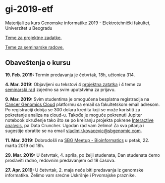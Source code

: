 # gi-2019-etf
Materijali za kurs Genomske informatike 2019 - Elektrotehnički fakultet, Univerzitet u Beogradu

[Teme za projektne zadatke.](https://docs.google.com/document/d/10Rba5Pn4Q8wO5ENXaaV9F0XY9BQQPoz6jz3HqrnFJI4)

[Teme za seminarske radove.](https://docs.google.com/document/d/14kr6Mnhk3urbpX0njnH7tl9YMoTwnRF7HdZ7qJjRMUg)

## Obaveštenja o kursu
**19. Feb. 2019:** Termin predavanja je četvrtak, 18h, učionica 314.

**4. Mar. 2019:** Objavljeni su tekstovi 4 [projektna zatatka](https://docs.google.com/document/d/10Rba5Pn4Q8wO5ENXaaV9F0XY9BQQPoz6jz3HqrnFJI4) i 4 teme za [seminarski rad](https://docs.google.com/document/d/14kr6Mnhk3urbpX0njnH7tl9YMoTwnRF7HdZ7qJjRMUg) zajedno sa svim uputstvima za prijavu. 

**9. Mar. 2019:**  Svim studentima je omogućena besplatna registracija na [Cancer Genomics Cloud](http://www.cancergenomicscloud.org/) platformu sa email sa fakultetskom email adresom. Po registraciji dobija se 300 dolara kredita koji se može koristiti za pokretanje analiza na cloud-u. Takođe je moguće pokrenuti Jupiter notebook okruženje tako što se po kreiranju projekta pokrene [Interactive analysis](https://docs.sevenbridges.com/docs/interactive-analysis-on-the-platform), pa Data Cruncher. Ugodan rad vam želimo! Za sva pitanja i sugestije obratite se na email vladimir.kovacevic@sbgenomic.com.

**11. Mar. 2019:** 
Dobrodošli na [SBG Meetup - Bioinformatics](https://www.meetup.com/seven-bridges/events/259527619/) u petak, 22. marta 2019 od 18h. 

**29. Mar. 2019:** U četvrtak, 4. aprila, po želji studenata, Dan studenata ćemo proslaviti radno, redovnim predavanjem od 18 časova. 

**27. Apr. 2019:** U četvrtak, 2. maja neće biti predavanja iz genomske informatike. Želimo vam srećne Uskršnje i Prvomajske praznike.
